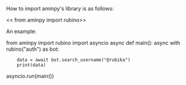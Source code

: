 How to import aminpy's library is as follows:

<< from aminpy import rubino>>

An example:

		
from aminpy import rubino
import asyncio
async def main():
    async with rubino("auth") as bot:
        
        data = await bot.search_username("@rubika")
        print(data)
asyncio.run(main())


